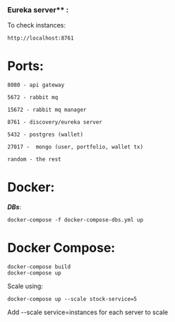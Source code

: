 
### Eureka server** :

To check instances:
```
http://localhost:8761
```


# Ports:

    8080 - api gateway

    5672 - rabbit mq
    
    15672 - rabbit mq manager

    8761 - discovery/eureka server
    
    5432 - postgres (wallet)
    
    27017 -  mongo (user, portfolio, wallet tx)
    
    random - the rest

# Docker:

***DBs***:
```
docker-compose -f docker-compose-dbs.yml up
```

# Docker Compose:

```
docker-compose build
docker-compose up
```
Scale using:

```
docker-compose up --scale stock-service=5
```

Add --scale service=instances for each server to scale
